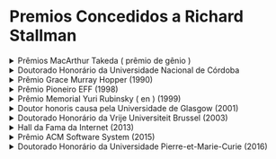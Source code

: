 # Premios Concedidos a Richard Stallman

<details> 
    <summary markdown="span"">
        Prêmios MacArthur Takeda ( prêmio de gênio )
    </summary>

    - Onde
    - Quando
    - Porque?

</details>
<details>
    <summary markdown="span">
        Doutorado Honorário da Universidade Nacional de Córdoba
    </summary>

- Onde
- Quando
- Porque?

</details>
<details>
    <summary markdown="span">
        Prêmio Grace Murray Hopper (1990)
    </summary>

- Onde
- Quando
- Porque?

</details>
<details>
    <summary markdown="span">
        Prêmio Pioneiro EFF (1998)
    </summary>

- Onde
- Quando
- Porque?

</details>
<details>
    <summary markdown="span">
        Prêmio Memorial Yuri Rubinsky ( en ) (1999)
    </summary>

- Onde
- Quando
- Porque?

</details>
<details>
    <summary markdown="span">
        Doutor honoris causa pela Universidade de Glasgow (2001)
    </summary>

- Onde
- Quando
- Porque?

</details>
<details>
    <summary markdown="span">
        Doutorado Honorário da Vrije Universiteit Brussel (2003)
    </summary>

- Onde
- Quando
- Porque?

</details>
<details>
    <summary markdown="span">
        Hall da Fama da Internet (2013)
    </summary>

- Onde
- Quando
- Porque?

</details>
<details>
    <summary markdown="span">
        Prêmio ACM Software System (2015)
    </summary>

- Onde
- Quando
- Porque?

</details>
<details>
    <summary markdown="span">
        Doutorado Honorário da Universidade Pierre-et-Marie-Curie (2016)
    </summary>

- Onde
- Quando
- Porque?
</details>